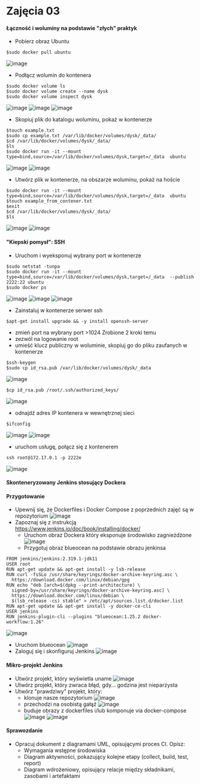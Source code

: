 # Zajęcia 03

#### Łączność i woluminy na podstawie "złych" praktyk


* Pobierz obraz Ubuntu
```shell
$sudo docker pull ubuntu
```
![image](ss1.png)
* Podłącz wolumin do kontenera
```shell
$sudo docker volume ls
$sudo docker volume create --name dysk
$sudo docker volume inspect dysk
```
![image](ss2.png)
![image](ss3.png)
![image](ss4.png)
* Skopiuj plik do katalogu woluminu, pokaż w kontenerze
```shell
$touch example.txt
$sudo cp example.txt /var/lib/docker/volumes/dysk/_data/
$cd /var/lib/docker/volumes/dysk/_data/
$ls
$sudo docker run -it --mount type=bind,source=/var/lib/docker/volumes/dysk,target=/_data  ubuntu
```
![image](ss5.png)
![image](ss6.png)
* Utwórz plik w kontenerze, na obszarze woluminu, pokaż na hoście
```shell
$sudo docker run -it --mount type=bind,source=/var/lib/docker/volumes/dysk,target=/_data  ubuntu
$touch example_from_contener.txt
$exit
$cd /var/lib/docker/volumes/dysk/_data/
$ls
```
![image](ss7.png)
![image](ss8.png)
#### "Kiepski pomysł": SSH
* Uruchom i wyeksponuj wybrany port w kontenerze
```shell
$sudo netstat -tunpa
$sudo docker run -it --mount type=bind,source=/var/lib/docker/volumes/dysk,target=/_data  --publish 2222:22 ubuntu
$sudo docker ps
```
![image](ss9.png)
![image](ss10.png)
![image](ss11.png)
* Zainstaluj w kontenerze serwer ssh
```shell
$apt-get install upgrade && -y install openssh-server
```
* zmień port na wybrany port >1024
Zrobione 2 kroki temu 
* zezwól na logowanie root
* umieść klucz publiczny w woluminie, skopiuj go do pliku zaufanych w kontenerze
```shell
$ssh-keygen
$sudo cp id_rsa.pub /var/lib/docker/volumes/dysk/_data
```
![image](ss14.png)
```shell
$cp id_rsa.pub /root/.ssh/authorized_keys/
```
![image](ss15.png)
* odnajdź adres IP kontenera w wewnętrznej sieci
```shell
$ifconfig
```
![image](ss12.png)
![image](ss13.png)
* uruchom usługę, połącz się z kontenerem
```shell
ssh root@172.17.0.1 -p 2222e
```
![image](ss20.png)
#### Skonteneryzowany Jenkins stosujący Dockera

#### Przygotowanie
* Upewnij się, że Dockerfiles i Docker Compose z poprzednich zajęć są w repozytorium
![image](2_5.png)
* Zapoznaj się z instrukcją https://www.jenkins.io/doc/book/installing/docker/
  * Uruchom obraz Dockera który eksponuje środowisko zagnieżdżone
![image](2_0.png)
  * Przygotuj obraz blueocean na podstawie obrazu jenkinsa
```shell
FROM jenkins/jenkins:2.319.1-jdk11
USER root
RUN apt-get update && apt-get install -y lsb-release
RUN curl -fsSLo /usr/share/keyrings/docker-archive-keyring.asc \
  https://download.docker.com/linux/debian/gpg
RUN echo "deb [arch=$(dpkg --print-architecture) \
  signed-by=/usr/share/keyrings/docker-archive-keyring.asc] \
  https://download.docker.com/linux/debian \
  $(lsb_release -cs) stable" > /etc/apt/sources.list.d/docker.list
RUN apt-get update && apt-get install -y docker-ce-cli
USER jenkins
RUN jenkins-plugin-cli --plugins "blueocean:1.25.2 docker-workflow:1.26"
```
![image](2_1.png)
  * Uruchom blueocean
![image](2_3.png)  
  * Zaloguj się i skonfiguruj Jenkins
![image](2_4.png)
#### Mikro-projekt Jenkins
* Utwórz projekt, który wyświetla uname
![image](2_6.png)
* Utwórz projekt, który zwraca błąd, gdy... godzina jest nieparzysta 
* Utwórz "prawdziwy" projekt, który:
  * klonuje nasze repozytorium
![image](2_7.png)
  * przechodzi na osobistą gałąź
![image](2_8.png)
  * buduje obrazy z dockerfiles i/lub komponuje via docker-compose
![image](2_9.png)
![image](2_10.png)
  
#### Sprawozdanie
* Opracuj dokument z diagramami UML, opisującymi proces CI. Opisz:
  * Wymagania wstępne środowiska
  * Diagram aktywności, pokazujący kolejne etapy (collect, build, test, report)
  * Diagram wdrożeniowy, opisujący relacje między składnikami, zasobami i artefaktami

